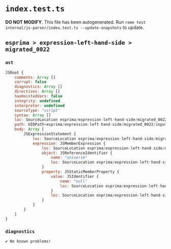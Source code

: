 # `index.test.ts`

**DO NOT MODIFY**. This file has been autogenerated. Run `rome test internal/js-parser/index.test.ts --update-snapshots` to update.

## `esprima > expression-left-hand-side > migrated_0022`

### `ast`

```javascript
JSRoot {
	comments: Array []
	corrupt: false
	diagnostics: Array []
	directives: Array []
	hasHoistedVars: false
	integrity: undefined
	interpreter: undefined
	sourceType: "script"
	syntax: Array []
	loc: SourceLocation esprima/expression-left-hand-side/migrated_0022/input.js 1:0-2:0
	path: UIDPath<esprima/expression-left-hand-side/migrated_0022/input.js>
	body: Array [
		JSExpressionStatement {
			loc: SourceLocation esprima/expression-left-hand-side/migrated_0022/input.js 1:0-1:13
			expression: JSMemberExpression {
				loc: SourceLocation esprima/expression-left-hand-side/migrated_0022/input.js 1:0-1:13
				object: JSReferenceIdentifier {
					name: "universe"
					loc: SourceLocation esprima/expression-left-hand-side/migrated_0022/input.js 1:0-1:8 (universe)
				}
				property: JSStaticMemberProperty {
					value: JSIdentifier {
						name: "null"
						loc: SourceLocation esprima/expression-left-hand-side/migrated_0022/input.js 1:9-1:13 (null)
					}
					loc: SourceLocation esprima/expression-left-hand-side/migrated_0022/input.js 1:9-1:13 (null)
				}
			}
		}
	]
}
```

### `diagnostics`

```
✔ No known problems!

```
